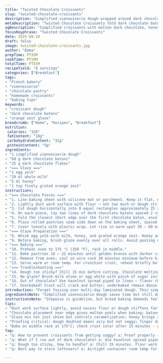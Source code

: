```yaml
---
title: "Twisted Chocolate Croissants"
slug: "twisted-chocolate-croissants"
description: "Simplified viennoiserie dough wrapped around dark chocolate batons with a subtle orange twist. A golden egg wash with honey replaces the usual cream for a faint caramelized gloss. Leavened until puffs double in volume, then baked until deeply bronzed and crisp. Substitutes almond flour for part of the wheat flour for drier texture and flakes instead of traditional chocolate on some pieces. The dough’s elasticity and layering give a tender crumb with occasional crumbly edges. Aromatic notes of orange zest and honey intertwine with bittersweet chocolate during baking."
metaDescription: "Twisted Chocolate Croissants fold dark chocolate batons into simplified viennoiserie dough, glazed with honey and orange zest for caramelized shine and aromatic notes."
ogDescription: "Simplified croissants with molten dark chocolate, honey-orange glaze, and flaky crumb. Fold, proof, bake to bronzed edges with bittersweet aroma."
focusKeyphrase: "Twisted Chocolate Croissants"
date: 2025-08-10
draft: false
image: twisted-chocolate-croissants.jpg
author: "Emma"
prepTime: PT35M
cookTime: PT20M
totalTime: PT55M
recipeYield: "8 servings"
categories: ["Breakfast"]
tags:
- "French bakery"
- "viennoiserie"
- "chocolate pastry"
- "homemade croissants"
- "baking tips"
keywords:
- "croissant dough"
- "dark chocolate batons"
- "orange zest glaze"
breadcrumb: ["Home", "Recipes", "Breakfast"]
nutrition: 
 calories: "320"
 fatContent: "18g"
 carbohydrateContent: "32g"
 proteinContent: "5g"
ingredients:
- "1 simplified viennoiserie dough"
- "60 g dark chocolate batons"
- "25 g dark chocolate flakes"
- "=== Glaze ==="
- "1 egg yolk"
- "20 ml whole milk"
- "5 ml honey"
- "1 tsp finely grated orange zest"
instructions:
- "=== Chocolate Pieces ==="
- "1. Line baking sheet with silicone mat or parchment. Keep it flat, no wrinkles, they trap steam and wreck crisp edges."
- "2. Lightly dust work surface with flour — not too much or dough stiffens — roll dough into rectangle about 50 x 24 cm (20 x 9.5 inches), ~6 mm thick. Trim edges roughly but don’t obsess, slight unevenness won’t ruin croissants."
- "3. Cut dough horizontally into 8 equal rectangles approximately 25 x 6 cm (10 x 2.5 inches) each. Don’t press too hard with knife; clean cuts keep shapes tight."
- "4. On each piece, lay two lines of dark chocolate batons spaced 2 cm and 4.5 cm apart from one short edge. On half the rectangles, sprinkle dark chocolate flakes atop batons for a textural surprise."
- "5. Fold the closest short edge over the first chocolate baton, enveloping it snugly. Then fold dough over itself three more times, total of four folds, sealing chocolate inside. This creates compact rolls to trap molten chocolate pools later."
- "6. Place rolled pastries seam side down on the baking sheet, spaced at least 3 cm apart — they'll puff up."
- "7. Cover loosely with plastic wrap. Let rise in warm spot 50 – 60 minutes or until doubled. Dough should feel airy, soft to touch, not sticky or overly wet. If under-risen, pastries stay dense; over-risen means collapse during baking."
- "=== Glaze Preparation ==="
- "8. Whisk egg yolk with milk, honey, and grated orange zest. Honey adds caramel notes and hue; orange zest lifts aroma cutting chocolate richness."
- "9. Before baking, brush glaze evenly over all rolls. Avoid pooling of glaze, which can burn and create bitter spots."
- "=== Baking ==="
- "10. Preheat oven to 175 °C (350 °F), rack in middle."
- "11. Bake pastries 18 – 22 minutes until golden bronze with darker caramel tones on edges. Surface should be firm yet slightly springy when pressed gently. If shiny or pale, bake longer; dull dark color but not burnt is best."
- "12. Remove from oven; cool on wire rack 30 minutes minimum before biting in. Inside should be flaky but moist; chocolate molten but not oozing dangerously."
- "13. Serve warm or room temp. For crunchier crust, reheat briefly before eating."
- "=== Troubleshooting ==="
- "14. Dough too sticky? Chill 15 min before cutting. Chocolate melting too fast? Use semi-hard batons or chill rolled croissants prior to baking 10 min."
- "15. No glaze? Brush milk alone or egg white with pinch of sugar instead."
- "16. Out of chocolate? Use hazelnut spread piped in lines — flavor changes but texture remains luscious."
- "17. Overbaked? Crust will crack and bitter; underbaked remain dense. Use sight, touch, and aroma cues more than rigid times."
introduction: "Forget fussing over multi-day laminated dough. This simplified viennoiserie lets you romp and fold with chocolate batons waiting inside — bits melted and good but not sloppy pools. You want layers gentle but distinct, not bricks. Honey in the glaze? Not usual, but stops dull browns, gives subtle caramel snap. Toss in orange zest for personality, brightness cutting the bittersweet. Dark chocolate flakes on some add happy crunch contrasts. Learned from earlier attempts that pace of proofing and even folding are crucial — too rushed and dense, too slow and flop. Keep an eye on the dough, feel it, watch how it grows, how the chocolate melts, listen to the quiet crack of crust as it browns."
ingredientsNote: "Simplified viennoiserie dough saves time but still delicate—adjust flour to humidity. Partial almond flour addition dries crumb, adds nutty depth, but trade-off with extra crumbs is real; not for every bite. Batons of dark chocolate lend the classic shape and molten center, but flakes switch up texture if you want variation when serving. Glaze swap: cream or milk replaced with honey for amber sheen and gentle sweetness, orange zest sharpens aroma and cuts fattiness. If allergic or no honey, maple syrup or agave work but change flavor profile. Handle dough minimally, extra flour’s enemy but no flour means sticky nightmares. Rest dough chilled if too soft. Chocolate? Anything from bittersweet to semi-sweet, even milk if kids nibble. Stored properly in airtight containers, best day of baking. Any overproofing and dough falls flat in oven—watch rise, trust touch."
instructionsNote: "Stepwise is guideline, but bread baking demands feeling. Dough should stretch when folded, not resist or stick to your fingers. Folding 4 full turns traps air and shapes dough’s layers; rush this step and taste flatness. Chocolate placed near edge means molten surprise under crisp dough wrapping, not everywhere or messy. Proofing often feels like waiting, but test with gentle finger dab—bounce back means perfect. Glaze spreads thinly—too thick pools burn, too thin no shine. Baking time adjusted ±3 minutes depending on oven hot spots or rack position. Pay attention to crust color — start checking after 15 minutes. When pulling from oven, smell must be warm with caramel and faint orange notes. Cooling yields better sliceability. Don’t rush snack mode; molten chocolate burns your tongue, wait that wire rack moment, tactile test of firmness. If you get crumbs or gummy texture, revisit dough temp or handling. Efficiency trick: while dough rises, prep glaze and clean up; multitasking in boulangerie world saves hours. My experience says trust your instincts more than clock here—each kitchen, dough, batch sings a different story."
tips:
- "Dust work surface lightly, avoid excess flour or dough stiffens fast; not enough flour? Sticky mess, hard folds. Trim edges rough but don’t obsess; unevenness won’t ruin final shape or crumb. Dough elasticity key; folds trap air layers—four folds precisely, no less or roll collapses."
- "Chocolate placement near edge gives molten pools when baking; batons melt slower than flakes - flakes add crisp contrast but can burn faster. Use semi-hard if melting too quick. Folding tight seals chocolate inside; too loose leads to leakage, slick mess baking sheet."
- "Glaze mix not just shine but controls caramelization; honey brings amber glow and caramel snap, orange zest lifts bitterness, cuts deep chocolate notes. Brush thinly to avoid pools; pooling burns fast spots. If no honey, swap maple or agave but flavors shift noticeably."
- "Proofing critical: dough doubled means airy but not soggy; finger dent bounces back slow? Proof more but careful - overproof collapses structure. Temperature 50-60 mins warm spot ideal. Underproof means dense, heavy bites—know dough feel, watch rise quietly."
- "Bake on middle rack at 175°C; check crust color after 15 minutes - golden bronze with darker edges signals readiness. Shiny or pale means underbake, dull too dark means close to burnt. Cool 30 mins on wire rack; hot chocolate can burn tongue, crumb firms for slicing."
faq:
- "q: How to prevent croissants from getting soggy? a: Proof properly — no over or under. Dough tight, folds sealed. Baking tray dry, no steam traps. Use parchment or silicone - no wrinkles. Cool fully before storing. Warm reheating crisp edges back."
- "q: What if I run out of dark chocolate? a: Use hazelnut spread piped in lines for molten pockets. Different texture but still rich. Or semi-sweet chips; melt faster though. Flakes add crunch but burn quick; adjust bake time."
- "q: Dough too sticky, how to handle? a: Chill 15 minutes. Flour work surface sparingly; excess dries crumb. Keep hands cool, fold gently. Sticky means gluten too active or humidity high. If sticky still, rest longer or add tiny flour bits flour can betray texture."
- "q: Best way to store leftovers? a: Airtight container room temp for day of baking. Refrigerate makes crumb dry fast. Freeze wrapped well to keep moisture. Reheat brief in oven restores crisp crust; microwave ruins layers and texture."

---
```

